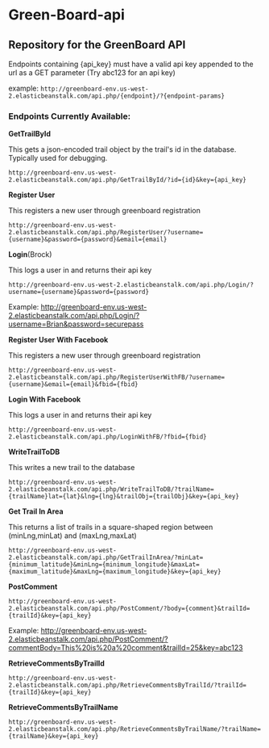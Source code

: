 # Green-Board-api
## Repository for the GreenBoard API

Endpoints containing {api_key} must have a valid api key appended to the url as a GET parameter (Try abc123 for an api key)

example: `http://greenboard-env.us-west-2.elasticbeanstalk.com/api.php/{endpoint}/?{endpoint-params}`

### Endpoints Currently Available:
**GetTrailById**

This gets a json-encoded trail object by the trail's id in the database. Typically used for debugging.

`http://greenboard-env.us-west-2.elasticbeanstalk.com/api.php/GetTrailById/?id={id}&key={api_key}`

**Register User**

This registers a new user through greenboard registration

`http://greenboard-env.us-west-2.elasticbeanstalk.com/api.php/RegisterUser/?username={username}&password={password}&email={email}`

**Login**(Brock)

This logs a user in and returns their api key

`http://greenboard-env.us-west-2.elasticbeanstalk.com/api.php/Login/?username={username}&password={password}`

Example: http://greenboard-env.us-west-2.elasticbeanstalk.com/api.php/Login/?username=Brian&password=securepass

**Register User With Facebook**

This registers a new user through greenboard registration

`http://greenboard-env.us-west-2.elasticbeanstalk.com/api.php/RegisterUserWithFB/?username={username}&email={email}&fbid={fbid}`

**Login With Facebook**

This logs a user in and returns their api key

`http://greenboard-env.us-west-2.elasticbeanstalk.com/api.php/LoginWithFB/?fbid={fbid}`

**WriteTrailToDB**

This writes a new trail to the database

`http://greenboard-env.us-west-2.elasticbeanstalk.com/api.php/WriteTrailToDB/?trailName={trailName}lat={lat}&lng={lng}&trailObj={trailObj}&key={api_key}`

**Get Trail In Area**

This returns a list of trails in a square-shaped region between (minLng,minLat) and (maxLng,maxLat)

`http://greenboard-env.us-west-2.elasticbeanstalk.com/api.php/GetTrailInArea/?minLat={minimum_latitude}&minLng={minimum_longitude}&maxLat={maximum_latitude}&maxLng={maximum_longitude}&key={api_key}`

**PostComment**

`http://greenboard-env.us-west-2.elasticbeanstalk.com/api.php/PostComment/?body={comment}&trailId={trailId}&key={api_key}`

Example: http://greenboard-env.us-west-2.elasticbeanstalk.com/api.php/PostComment/?commentBody=This%20is%20a%20comment&trailId=25&key=abc123

**RetrieveCommentsByTrailId**

`http://greenboard-env.us-west-2.elasticbeanstalk.com/api.php/RetrieveCommentsByTrailId/?trailId={trailId}&key={api_key}`

**RetrieveCommentsByTrailName**

`http://greenboard-env.us-west-2.elasticbeanstalk.com/api.php/RetrieveCommentsByTrailName/?trailName={trailName}&key={api_key}`


